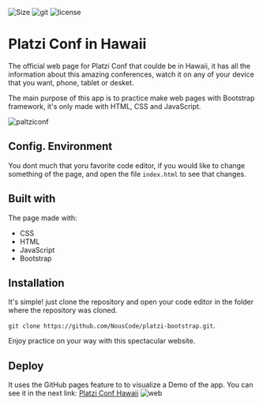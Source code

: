 ![Size](https://img.shields.io/github/repo-size/NousCode/platzi-bootstrap?color=green&label=Size&logo=Hack%20The%20Box&style=for-the-badge) ![git](https://img.shields.io/github/last-commit/NousCode/platzi-bootstrap?logo=git&style=for-the-badge) ![license](https://img.shields.io/github/license/NousCode/platzi-bootstrap?logo=Textpattern&style=for-the-badge)
# Platzi Conf in Hawaii
The official web page for Platzi Conf that coulde be in Hawaii, it has all the information about this amazing conferences, watch it on any of your device that you want, phone, tablet or desket.

The main purpose of this app is to practice make web pages with Bootstrap framework, it's only made with HTML, CSS and JavaScript.

![paltziconf](https://res.cloudinary.com/drsp7xijk/image/upload/v1660750663/platziHawaii_lornfu.png)

## Config. Environment 
You dont much that yoru favorite code editor, if you would like to change something of the page, and open the file `index.html` to see that changes.

## Built with 
The page made with:
- CSS
- HTML
- JavaScript
- Bootstrap
## Installation
It's simple! just clone the repository and open your code editor in the folder where the repository was cloned.

`git clone https://github.com/NousCode/platzi-bootstrap.git`.

Enjoy practice on your way with this spectacular website.

## Deploy
It uses the GitHub pages feature to  to visualize a Demo of the app. You can see it in the next link:
[Platzi Conf Hawaii](https://nouscode.github.io/platzi-bootstrap/)
![web](./platzicongf.gif)
